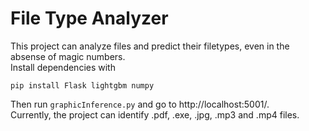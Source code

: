 # File Type Analyzer
This project can analyze files and predict their filetypes, even in the absense of magic numbers. \
Install dependencies with
```
pip install Flask lightgbm numpy
```
Then run `graphicInference.py` and go to http://localhost:5001/. \
Currently, the project can identify .pdf, .exe, .jpg, .mp3 and .mp4 files.
